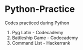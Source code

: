 # Python-Practice
Codes practiced during Python
1. Pyg Latin - Codecademy
2. Battleship Game - Codecademy
3. Command List - Hackerrank
